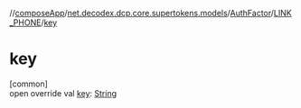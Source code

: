 //[composeApp](../../../../index.md)/[net.decodex.dcp.core.supertokens.models](../../index.md)/[AuthFactor](../index.md)/[LINK_PHONE](index.md)/[key](key.md)

# key

[common]\
open override val [key](key.md): [String](https://kotlinlang.org/api/latest/jvm/stdlib/kotlin/-string/index.html)
